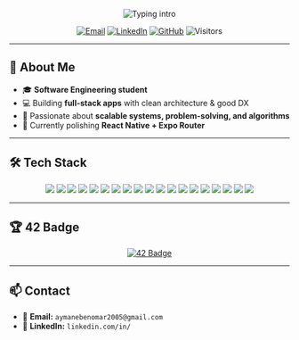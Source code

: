 <!-- Profile Header -->

<p align="center">
  <img src="https://readme-typing-svg.herokuapp.com?font=Fira+Code&size=42&pause=1000&color=22D3EE&center=true&vCenter=true&width=900&lines=AYMANE+BENOMAR;SOFWARE+ENGINEERING+STUDENT;FULL+STACK+DEVELOPER" alt="Typing intro" />
</p>

<p align="center">
  <a href="mailto:aymanebenomar2005@gmail.com"><img alt="Email" src="https://img.shields.io/badge/Email-DC2626?style=for-the-badge&logo=gmail&logoColor=white"></a>
  <a href="https://linkedin.com/in/REPLACE_WITH_YOUR_HANDLE" target="_blank"><img alt="LinkedIn" src="https://img.shields.io/badge/LinkedIn-0A66C2?style=for-the-badge&logo=linkedin&logoColor=white"></a>
  <a href="https://github.com/aymanebenomar"><img alt="GitHub" src="https://img.shields.io/badge/GitHub-111111?style=for-the-badge&logo=github&logoColor=white"></a>
  <img alt="Visitors" src="https://komarev.com/ghpvc/?username=aymanebenomar&style=for-the-badge&color=0ea5e9"/>
</p>

---

## 🌟 About Me

* 🎓 **Software Engineering student**
* 💻 Building **full-stack apps** with clean architecture & good DX
* 🚀 Passionate about **scalable systems, problem-solving, and algorithms**
* 🌱 Currently polishing **React Native + Expo Router**

---

## 🛠️ Tech Stack

<p align="center">
  <img src="https://img.shields.io/badge/Python-3776AB?style=for-the-badge&logo=python&logoColor=white" />
  <img src="https://img.shields.io/badge/C-00599C?style=for-the-badge&logo=c&logoColor=white" />
  <img src="https://img.shields.io/badge/PHP-777BB4?style=for-the-badge&logo=php&logoColor=white" />
  <img src="https://img.shields.io/badge/JavaScript-F7DF1E?style=for-the-badge&logo=javascript&logoColor=black" />
  <img src="https://img.shields.io/badge/TypeScript-3178C6?style=for-the-badge&logo=typescript&logoColor=white" />
  <img src="https://img.shields.io/badge/React-61DAFB?style=for-the-badge&logo=react&logoColor=black" />
  <img src="https://img.shields.io/badge/React_Native-61DAFB?style=for-the-badge&logo=react&logoColor=black" />
  <img src="https://img.shields.io/badge/Node.js-339933?style=for-the-badge&logo=node.js&logoColor=white" />
  <img src="https://img.shields.io/badge/Express-000000?style=for-the-badge&logo=express&logoColor=white" />
  <img src="https://img.shields.io/badge/Laravel-FF2D20?style=for-the-badge&logo=laravel&logoColor=white" />
  <img src="https://img.shields.io/badge/HTML-E34F26?style=for-the-badge&logo=html5&logoColor=white" />
  <img src="https://img.shields.io/badge/CSS-1572B6?style=for-the-badge&logo=css3&logoColor=white" />
  <img src="https://img.shields.io/badge/TailwindCSS-06B6D4?style=for-the-badge&logo=tailwind-css&logoColor=white" />
  <img src="https://img.shields.io/badge/MySQL-4479A1?style=for-the-badge&logo=mysql&logoColor=white" />
  <img src="https://img.shields.io/badge/PostgreSQL-336791?style=for-the-badge&logo=postgresql&logoColor=white" />
  <img src="https://img.shields.io/badge/MongoDB-47A248?style=for-the-badge&logo=mongodb&logoColor=white" />
  <img src="https://img.shields.io/badge/Bash-4EAA25?style=for-the-badge&logo=gnu-bash&logoColor=white" />
  <img src="https://img.shields.io/badge/Git-F05032?style=for-the-badge&logo=git&logoColor=white" />
  <img src="https://img.shields.io/badge/GitHub-181717?style=for-the-badge&logo=github&logoColor=white" />
</p>

---

## 🏆 42 Badge

<p align="center">
  <a href="https://badge.mediaplus.ma/greenbinary/aybenoma">
    <img src="https://badge.mediaplus.ma/greenbinary/aybenoma" alt="42 Badge" />
  </a>
</p>

---

## 📫 Contact

* 📧 **Email:** `aymanebenomar2005@gmail.com`
* 💼 **LinkedIn:** `linkedin.com/in/`
